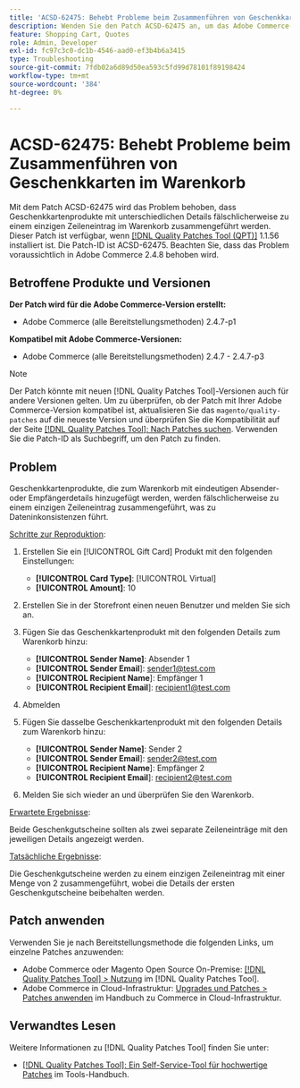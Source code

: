 ```yaml
---
title: 'ACSD-62475: Behebt Probleme beim Zusammenführen von Geschenkkarten im Warenkorb'
description: Wenden Sie den Patch ACSD-62475 an, um das Adobe Commerce-Problem zu beheben, bei dem Geschenkkartenprodukte mit unterschiedlichen Details fälschlicherweise zu einem einzigen Zeileneintrag im Warenkorb zusammengeführt werden.
feature: Shopping Cart, Quotes
role: Admin, Developer
exl-id: fc97c3c0-dc1b-4546-aad0-ef3b4b6a3415
type: Troubleshooting
source-git-commit: 7fdb02a6d89d50ea593c5fd99d78101f89198424
workflow-type: tm+mt
source-wordcount: '384'
ht-degree: 0%

---
```


# ACSD-62475: Behebt Probleme beim Zusammenführen von Geschenkkarten im Warenkorb

Mit dem Patch ACSD-62475 wird das Problem behoben, dass Geschenkkartenprodukte mit unterschiedlichen Details fälschlicherweise zu einem einzigen Zeileneintrag im Warenkorb zusammengeführt werden. Dieser Patch ist verfügbar, wenn [[!DNL Quality Patches Tool (QPT)]](/help/tools/quality-patches-tool/quality-patches-tool-to-self-serve-quality-patches.md) 1.1.56 installiert ist. Die Patch-ID ist ACSD-62475. Beachten Sie, dass das Problem voraussichtlich in Adobe Commerce 2.4.8 behoben wird.

## Betroffene Produkte und Versionen

**Der Patch wird für die Adobe Commerce-Version erstellt:**

* Adobe Commerce (alle Bereitstellungsmethoden) 2.4.7-p1

**Kompatibel mit Adobe Commerce-Versionen:**

* Adobe Commerce (alle Bereitstellungsmethoden) 2.4.7 - 2.4.7-p3

>[!NOTE]
>
>Der Patch könnte mit neuen [!DNL Quality Patches Tool]-Versionen auch für andere Versionen gelten. Um zu überprüfen, ob der Patch mit Ihrer Adobe Commerce-Version kompatibel ist, aktualisieren Sie das `magento/quality-patches` auf die neueste Version und überprüfen Sie die Kompatibilität auf der Seite [[!DNL Quality Patches Tool]: Nach Patches suchen](https://experienceleague.adobe.com/tools/commerce-quality-patches/index.html?lang=de). Verwenden Sie die Patch-ID als Suchbegriff, um den Patch zu finden.

## Problem

Geschenkkartenprodukte, die zum Warenkorb mit eindeutigen Absender- oder Empfängerdetails hinzugefügt werden, werden fälschlicherweise zu einem einzigen Zeileneintrag zusammengeführt, was zu Dateninkonsistenzen führt.

<u>Schritte zur Reproduktion</u>:

1. Erstellen Sie ein [!UICONTROL Gift Card] Produkt mit den folgenden Einstellungen:
   * **[!UICONTROL Card Type]**: [!UICONTROL Virtual]
   * **[!UICONTROL Amount]**: 10

1. Erstellen Sie in der Storefront einen neuen Benutzer und melden Sie sich an.

1. Fügen Sie das Geschenkkartenprodukt mit den folgenden Details zum Warenkorb hinzu:
   * **[!UICONTROL Sender Name]**: Absender 1
   * **[!UICONTROL Sender Email**]: sender1@test.com
   * **[!UICONTROL Recipient Name**]: Empfänger 1
   * **[!UICONTROL Recipient Email**]: recipient1@test.com


1. Abmelden

1. Fügen Sie dasselbe Geschenkkartenprodukt mit den folgenden Details zum Warenkorb hinzu:
   * **[!UICONTROL Sender Name]**: Sender 2
   * **[!UICONTROL Sender Email**]: sender2@test.com
   * **[!UICONTROL Recipient Name**]: Empfänger 2
   * **[!UICONTROL Recipient Email**]: recipient2@test.com

1. Melden Sie sich wieder an und überprüfen Sie den Warenkorb.

<u>Erwartete Ergebnisse</u>:

Beide Geschenkgutscheine sollten als zwei separate Zeileneinträge mit den jeweiligen Details angezeigt werden.

<u>Tatsächliche Ergebnisse</u>:

Die Geschenkgutscheine werden zu einem einzigen Zeileneintrag mit einer Menge von 2 zusammengeführt, wobei die Details der ersten Geschenkgutscheine beibehalten werden.

## Patch anwenden

Verwenden Sie je nach Bereitstellungsmethode die folgenden Links, um einzelne Patches anzuwenden:

* Adobe Commerce oder Magento Open Source On-Premise: [[!DNL Quality Patches Tool] > Nutzung](/help/tools/quality-patches-tool/usage.md) im [!DNL Quality Patches Tool].
* Adobe Commerce in Cloud-Infrastruktur: [Upgrades und Patches > Patches anwenden](https://experienceleague.adobe.com/docs/commerce-cloud-service/user-guide/develop/upgrade/apply-patches.html?lang=de) im Handbuch zu Commerce in Cloud-Infrastruktur.

## Verwandtes Lesen

Weitere Informationen zu [!DNL Quality Patches Tool] finden Sie unter:

* [[!DNL Quality Patches Tool]: Ein Self-Service-Tool für hochwertige Patches](/help/tools/quality-patches-tool/quality-patches-tool-to-self-serve-quality-patches.md) im Tools-Handbuch.
